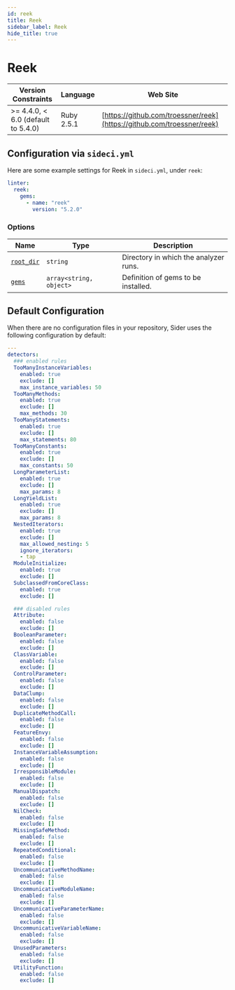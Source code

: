 ```yaml
---
id: reek
title: Reek
sidebar_label: Reek
hide_title: true
---
```


# Reek

| Version Constraints | Language | Web Site |
| ----------------- | -------- | -------- |
| >= 4.4.0, < 6.0 (default to 5.4.0) | Ruby 2.5.1 | [https://github.com/troessner/reek](https://github.com/troessner/reek) |

## Configuration via `sideci.yml`

Here are some example settings for Reek in `sideci.yml`, under `reek`:

```yaml
linter:
  reek:
    gems:
      - name: "reek"
        version: "5.2.0"
```

### Options

| Name | Type | Description |
| ---- | ---- | ----------- |
| [`root_dir`](../../getting-started/custom-configuration.md#root_dir-option) | `string` | Directory in which the analyzer runs. |
| [`gems`](../../getting-started/custom-configuration.md#gems-option) | `array<string, object>` | Definition of gems to be installed. |


## Default Configuration

When there are no configuration files in your repository, Sider uses the following configuration by default:

```yaml
---
detectors:
  ### enabled rules
  TooManyInstanceVariables:
    enabled: true
    exclude: []
    max_instance_variables: 50
  TooManyMethods:
    enabled: true
    exclude: []
    max_methods: 30
  TooManyStatements:
    enabled: true
    exclude: []
    max_statements: 80
  TooManyConstants:
    enabled: true
    exclude: []
    max_constants: 50
  LongParameterList:
    enabled: true
    exclude: []
    max_params: 8
  LongYieldList:
    enabled: true
    exclude: []
    max_params: 8
  NestedIterators:
    enabled: true
    exclude: []
    max_allowed_nesting: 5
    ignore_iterators:
    - tap
  ModuleInitialize:
    enabled: true
    exclude: []
  SubclassedFromCoreClass:
    enabled: true
    exclude: []

  ### disabled rules
  Attribute:
    enabled: false
    exclude: []
  BooleanParameter:
    enabled: false
    exclude: []
  ClassVariable:
    enabled: false
    exclude: []
  ControlParameter:
    enabled: false
    exclude: []
  DataClump:
    enabled: false
    exclude: []
  DuplicateMethodCall:
    enabled: false
    exclude: []
  FeatureEnvy:
    enabled: false
    exclude: []
  InstanceVariableAssumption:
    enabled: false
    exclude: []
  IrresponsibleModule:
    enabled: false
    exclude: []
  ManualDispatch:
    enabled: false
    exclude: []
  NilCheck:
    enabled: false
    exclude: []
  MissingSafeMethod:
    enabled: false
    exclude: []
  RepeatedConditional:
    enabled: false
    exclude: []
  UncommunicativeMethodName:
    enabled: false
    exclude: []
  UncommunicativeModuleName:
    enabled: false
    exclude: []
  UncommunicativeParameterName:
    enabled: false
    exclude: []
  UncommunicativeVariableName:
    enabled: false
    exclude: []
  UnusedParameters:
    enabled: false
    exclude: []
  UtilityFunction:
    enabled: false
    exclude: []
```
